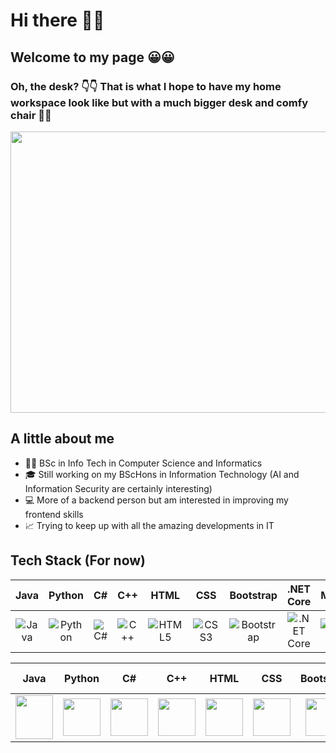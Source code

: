 # Hi there 👋👋
## Welcome to my page 😀😀
### Oh, the desk? 👇👇 That is what I hope to have my home workspace look like but with a much bigger desk and comfy chair 🤞🤞

<img src="https://bloomingtables.com/cdn/shop/products/file_22981_1200x1200.jpg?v=1645473883" style=" width:900px ; height:450px ">

## A little about me
 - 👩‍🎓 BSc in Info Tech in Computer Science and Informatics
 - 🎓 Still working on my BScHons in Information Technology (AI and Information Security are certainly interesting)
 - 💻 More of a backend person but am interested in improving my frontend skills
 - 📈 Trying to keep up with all the amazing developments in IT

## Tech Stack (For now)
<!--
<img src="https://upload.wikimedia.org/wikipedia/commons/thumb/6/61/HTML5_logo_and_wordmark.svg/1200px-HTML5_logo_and_wordmark.svg.png" style="width:60px ; height:60px"> <img src="https://upload.wikimedia.org/wikipedia/commons/thumb/d/d5/CSS3_logo_and_wordmark.svg/1200px-CSS3_logo_and_wordmark.svg.png" style="width:50px ; height:60px"> <img src="https://upload.wikimedia.org/wikipedia/commons/thumb/c/c3/Python-logo-notext.svg/800px-Python-logo-notext.svg.png" style="width:50px ; height:50px"> <img src="https://brandslogos.com/wp-content/uploads/images/xamarin-logo.png" style="width:60px ; height:50px"> <img src="https://cdn.icon-icons.com/icons2/2415/PNG/512/csharp_original_logo_icon_146578.png" alt="Jar" style="width:60px ; height:60px"> <img src="https://upload.wikimedia.org/wikipedia/commons/thumb/e/ef/Stack_Overflow_icon.svg/768px-Stack_Overflow_icon.svg.png" style="width:60px ; height:60px"> <img src="https://brandslogos.com/wp-content/uploads/images/c-logo.png" style="width:60px ; height:60px"> <img src="https://pkp.sfu.ca/wp-content/uploads/2022/11/bootstrap-logo.png" style="width:60px ; height:60px"> <img src="https://upload.wikimedia.org/wikipedia/commons/thumb/e/ee/.NET_Core_Logo.svg/768px-.NET_Core_Logo.svg.png?20210328084203" style="width:60px ; height:60px"> <img src="https://www.freepnglogos.com/uploads/logo-mysql-png/logo-mysql-microsoft-integration-with-fme-safe-software-22.png" style="width:90px ; height:50px">
<img src="https://static.vecteezy.com/system/resources/previews/022/101/050/non_2x/java-logo-transparent-free-png.png" style="width:60px ; height:70px">

-->

| Java | Python | C# | C++ | HTML | CSS | Bootstrap | .NET Core | MySQL | Xamarin | Stack Overflow |
|:----:|:---:|:------:|:-------:|:--:|:--------------:|:-:|:---------:|:--------:|:-----:|:----:|
| ![Java](https://static.vecteezy.com/system/resources/previews/022/101/050/non_2x/java-logo-transparent-free-png.png) |  ![Python](https://upload.wikimedia.org/wikipedia/commons/thumb/c/c3/Python-logo-notext.svg/800px-Python-logo-notext.svg.png) |  ![C#](https://cdn.icon-icons.com/icons2/2415/PNG/512/csharp_original_logo_icon_146578.png) | ![C++](https://brandslogos.com/wp-content/uploads/images/c-logo.png) | ![HTML5](https://upload.wikimedia.org/wikipedia/commons/thumb/6/61/HTML5_logo_and_wordmark.svg/1200px-HTML5_logo_and_wordmark.svg.png) | ![CSS3](https://upload.wikimedia.org/wikipedia/commons/thumb/d/d5/CSS3_logo_and_wordmark.svg/1200px-CSS3_logo_and_wordmark.svg.png) | ![Bootstrap](https://pkp.sfu.ca/wp-content/uploads/2022/11/bootstrap-logo.png) | ![.NET Core](https://upload.wikimedia.org/wikipedia/commons/thumb/e/ee/.NET_Core_Logo.svg/768px-.NET_Core_Logo.svg.png?20210328084203) | ![MySQL](https://www.freepnglogos.com/uploads/logo-mysql-png/logo-mysql-microsoft-integration-with-fme-safe-software-22.png) | ![Xamarin](https://brandslogos.com/wp-content/uploads/images/xamarin-logo.png) | ![Stack Overflow](https://upload.wikimedia.org/wikipedia/commons/thumb/e/ef/Stack_Overflow_icon.svg/768px-Stack_Overflow_icon.svg.png) |

| Java | Python | C# | C++ | HTML | CSS | Bootstrap | .NET Core | MySQL | Xamarin | Stack Overflow |
|:----:|:---:|:------:|:-------:|:--:|:--------------:|:-:|:---------:|:--------:|:-----:|:----:|
| <img src="https://static.vecteezy.com/system/resources/previews/022/101/050/non_2x/java-logo-transparent-free-png.png" width="60" height="70"> | <img src="https://upload.wikimedia.org/wikipedia/commons/thumb/c/c3/Python-logo-notext.svg/800px-Python-logo-notext.svg.png" width="60" height="60"> | <img src="https://cdn.icon-icons.com/icons2/2415/PNG/512/csharp_original_logo_icon_146578.png" width="60" height="60"> | <img src="https://brandslogos.com/wp-content/uploads/images/c-logo.png" width="60" height="60"> | <img src="https://upload.wikimedia.org/wikipedia/commons/thumb/6/61/HTML5_logo_and_wordmark.svg/1200px-HTML5_logo_and_wordmark.svg.png" width="60" height="60"> | <img src="https://upload.wikimedia.org/wikipedia/commons/thumb/d/d5/CSS3_logo_and_wordmark.svg/1200px-CSS3_logo_and_wordmark.svg.png" width="60" height="60"> | <img src="https://pkp.sfu.ca/wp-content/uploads/2022/11/bootstrap-logo.png" width="60" height="60"> | <img src="https://upload.wikimedia.org/wikipedia/commons/thumb/e/ee/.NET_Core_Logo.svg/768px-.NET_Core_Logo.svg.png?20210328084203" width="60" height="60"> | <img src="https://www.freepnglogos.com/uploads/logo-mysql-png/logo-mysql-microsoft-integration-with-fme-safe-software-22.png" width="80" height="50"> | <img src="https://brandslogos.com/wp-content/uploads/images/xamarin-logo.png" width="60" height="50"> | <img src="https://upload.wikimedia.org/wikipedia/commons/thumb/e/ef/Stack_Overflow_icon.svg/768px-Stack_Overflow_icon.svg.png" width="60" height="60"> |

 
<!--
**HusnaaMolvi/HusnaaMolvi** is a ✨ _special_ ✨ repository because its `README.md` (this file) appears on your GitHub profile.

Here are some ideas to get you started:

- 🔭 I’m currently working on ...
- 🌱 I’m currently learning ...
- 👯 I’m looking to collaborate on ...
- 🤔 I’m looking for help with ...
- 💬 Ask me about ...
- 📫 How to reach me: ...
- 😄 Pronouns: ...
- ⚡ Fun fact: ...
-->
